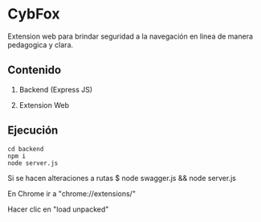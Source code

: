 # CybFox

Extension web para brindar seguridad a la navegación en linea de manera pedagogica y clara.

## Contenido

1. Backend (Express JS)

2. Extension Web

## Ejecución

```
cd backend
npm i
node server.js
```

Si se hacen alteraciones a rutas
$ node swagger.js && node server.js

En Chrome ir a "chrome://extensions/"

Hacer clic en "load unpacked"

